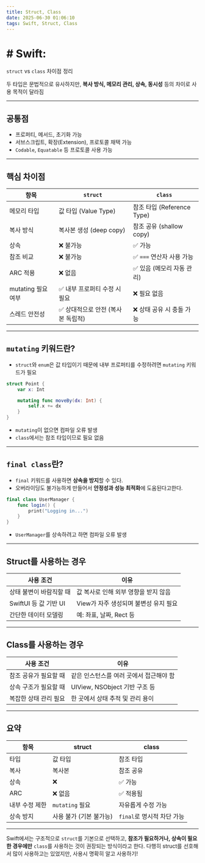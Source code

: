 ```yaml
---
title: Struct, Class
date: 2025-06-30 01:06:10
tags: Swift, Struct, Class
---
```


# # Swift:
`struct` vs `class` 차이점 정리

두 타입은 문법적으로 유사하지만, ****복사 방식, 메모리 관리, 상속, 동시성**** 등의 차이로 사용 목적이 달라짐

---

## 공통점
- 프로퍼티, 메서드, 초기화 가능
- 서브스크립트, 확장(Extension), 프로토콜 채택 가능
- `Codable`, `Equatable` 등 프로토콜 사용 가능

---

## 핵심 차이점
| 항목               | `struct`                              | `class`                               |
|--------------------|----------------------------------------|----------------------------------------|
| 메모리 타입         | 값 타입 (Value Type)                   | 참조 타입 (Reference Type)             |
| 복사 방식           | 복사본 생성 (deep copy)               | 참조 공유 (shallow copy)              |
| 상속               | ❌ 불가능                              | ✅ 가능                                |
| 참조 비교           | ❌ 불가능                              | ✅ `===` 연산자 사용 가능              |
| ARC 적용            | ❌ 없음                                | ✅ 있음 (메모리 자동 관리)            |
| mutating 필요 여부 | ✅ 내부 프로퍼티 수정 시 필요          | ❌ 필요 없음                           |
| 스레드 안전성       | ✅ 상대적으로 안전 (복사본 독립적)     | ❌ 상태 공유 시 충돌 가능             |

---

##  `mutating` 키워드란?
- `struct`와 `enum`은 값 타입이기 때문에 내부 프로퍼티를 수정하려면 `mutating` 키워드가 필요
```swift
struct Point {
    var x: Int

    mutating func moveBy(dx: Int) {
        self.x += dx
    }
}
```

- `mutating`이 없으면 컴파일 오류 발생
- `class`에서는 참조 타입이므로 필요 없음

---

## `final class`란?
- `final` 키워드를 사용하면 ****상속을 방지****할 수 있다.
- 오버라이딩도 불가능하게 만들어서 ****안정성과 성능 최적화****에 도움된다고한다.
```swift
final class UserManager {
    func login() {
        print("Logging in...")
    }
}
```

- `UserManager`를 상속하려고 하면 컴파일 오류 발생


---

## Struct를 사용하는 경우
| 사용 조건 | 이유 |
|-----------|------|
| 상태 불변이 바람직할 때 | 값 복사로 인해 외부 영향을 받지 않음 |
| SwiftUI 등 값 기반 UI | View가 자주 생성되며 불변성 유지 필요 |
| 간단한 데이터 모델링 | 예: 좌표, 날짜, Rect 등 |

---

## Class를 사용하는 경우
| 사용 조건 | 이유 |
|-----------|------|
| 참조 공유가 필요할 때 | 같은 인스턴스를 여러 곳에서 접근해야 함 |
| 상속 구조가 필요할 때 | UIView, NSObject 기반 구조 등 |
| 복잡한 상태 관리 필요 | 한 곳에서 상태 추적 및 관리 용이 |

---

## 요약
| 항목               | struct                  | class                   |
|--------------------|--------------------------|--------------------------|
| 타입               | 값 타입                   | 참조 타입                 |
| 복사               | 복사본                    | 참조 공유                |
| 상속               | ❌                       | ✅ 가능                   |
| ARC                | ❌ 없음                   | ✅ 적용됨                 |
| 내부 수정 제한     | `mutating` 필요            | 자유롭게 수정 가능        |
| 상속 방지          | 사용 불가 (기본 불가능)     | `final`로 명시적 차단 가능 |

---

Swift에서는 구조적으로 `struct`를 기본으로 선택하고, **참조가 필요하거나, 상속이 필요한 경우에만** `class`를 사용하는 것이 권장되는 방식이라고 한다. 다행히 struct를 선호해서 많이 사용하고는 있었지만, 사용시 명확히 알고 사용하기!

